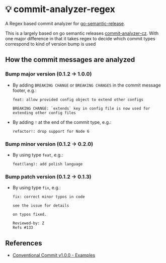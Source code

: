 # :bulb: commit-analyzer-regex

A Regex based commit analyzer for [go-semantic-release](https://github.com/go-semantic-release/semantic-release).

This is a largely based on go semantic releases [commit-analyzer-cz](https://github.com/go-semantic-release/commit-analyzer-cz).
With one major difference in that it takes regex to decide which commit types correspond to kind of version bump is used


## How the commit messages are analyzed

### Bump major version (0.1.2 -> 1.0.0)
- By adding `BREAKING CHANGE` or `BREAKING CHANGES` in the commit message footer, e.g.:
  ```
  feat: allow provided config object to extend other configs

  BREAKING CHANGE: `extends` key in config file is now used for extending other config files
  ```
- By adding `!` at the end of the commit type, e.g.:
  ```
  refactor!: drop support for Node 6
  ```

### Bump minor version (0.1.2 -> 0.2.0)
- By using type `feat`, e.g.:
  ```
  feat(lang): add polish language
  ```

### Bump patch version (0.1.2 -> 0.1.3)
- By using type `fix`, e.g.:
  ```
  fix: correct minor typos in code

  see the issue for details

  on typos fixed.

  Reviewed-by: Z
  Refs #133
  ```

## References
- [Conventional Commit v1.0.0 - Examples](https://www.conventionalcommits.org/en/v1.0.0/#examples)
